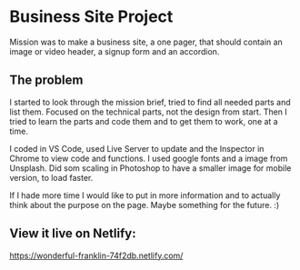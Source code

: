 # Business Site Project
Mission was to make a business site, a one pager, that should contain an image or video header, a signup form and an accordion.

## The problem

I started to look through the mission brief, tried to find all needed parts and list them. Focused on the technical parts, not the design from start. Then I tried to learn the parts and code them and to get them to work, one at a time. 

I coded in VS Code, used Live Server to update and the Inspector in Chrome to view code and functions. I used google fonts and a image from Unsplash. Did som scaling in Photoshop to have a smaller image for mobile version, to load faster.

If I hade more time I would like to put in more information and to actually think about the purpose on the page. Maybe something for the future. :)


## View it live on Netlify:
https://wonderful-franklin-74f2db.netlify.com/


